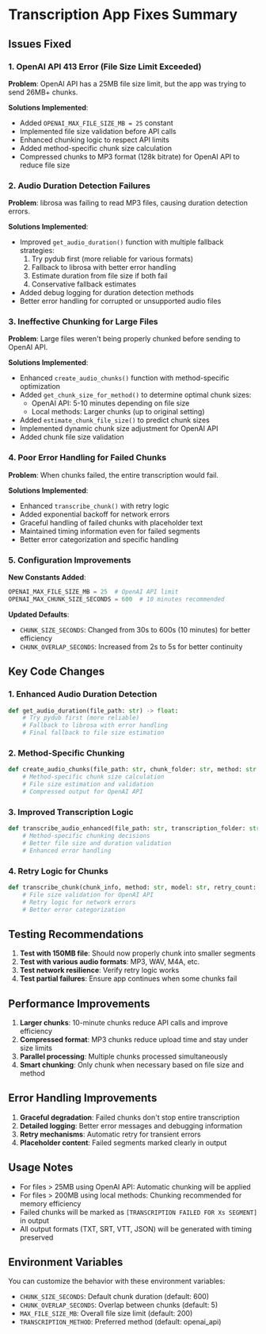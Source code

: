 # Transcription App Fixes Summary

## Issues Fixed

### 1. OpenAI API 413 Error (File Size Limit Exceeded)
**Problem**: OpenAI API has a 25MB file size limit, but the app was trying to send 26MB+ chunks.

**Solutions Implemented**:
- Added `OPENAI_MAX_FILE_SIZE_MB = 25` constant
- Implemented file size validation before API calls
- Enhanced chunking logic to respect API limits
- Added method-specific chunk size calculation
- Compressed chunks to MP3 format (128k bitrate) for OpenAI API to reduce file size

### 2. Audio Duration Detection Failures
**Problem**: librosa was failing to read MP3 files, causing duration detection errors.

**Solutions Implemented**:
- Improved `get_audio_duration()` function with multiple fallback strategies:
  1. Try pydub first (more reliable for various formats)
  2. Fallback to librosa with better error handling
  3. Estimate duration from file size if both fail
  4. Conservative fallback estimates
- Added debug logging for duration detection methods
- Better error handling for corrupted or unsupported audio files

### 3. Ineffective Chunking for Large Files
**Problem**: Large files weren't being properly chunked before sending to OpenAI API.

**Solutions Implemented**:
- Enhanced `create_audio_chunks()` function with method-specific optimization
- Added `get_chunk_size_for_method()` to determine optimal chunk sizes:
  - OpenAI API: 5-10 minutes depending on file size
  - Local methods: Larger chunks (up to original setting)
- Added `estimate_chunk_file_size()` to predict chunk sizes
- Implemented dynamic chunk size adjustment for OpenAI API
- Added chunk file size validation

### 4. Poor Error Handling for Failed Chunks
**Problem**: When chunks failed, the entire transcription would fail.

**Solutions Implemented**:
- Enhanced `transcribe_chunk()` with retry logic
- Added exponential backoff for network errors
- Graceful handling of failed chunks with placeholder text
- Maintained timing information even for failed segments
- Better error categorization and specific handling

### 5. Configuration Improvements
**New Constants Added**:
```python
OPENAI_MAX_FILE_SIZE_MB = 25  # OpenAI API limit
OPENAI_MAX_CHUNK_SIZE_SECONDS = 600  # 10 minutes recommended
```

**Updated Defaults**:
- `CHUNK_SIZE_SECONDS`: Changed from 30s to 600s (10 minutes) for better efficiency
- `CHUNK_OVERLAP_SECONDS`: Increased from 2s to 5s for better continuity

## Key Code Changes

### 1. Enhanced Audio Duration Detection
```python
def get_audio_duration(file_path: str) -> float:
    # Try pydub first (more reliable)
    # Fallback to librosa with error handling
    # Final fallback to file size estimation
```

### 2. Method-Specific Chunking
```python
def create_audio_chunks(file_path: str, chunk_folder: str, method: str = 'openai_api'):
    # Method-specific chunk size calculation
    # File size estimation and validation
    # Compressed output for OpenAI API
```

### 3. Improved Transcription Logic
```python
def transcribe_audio_enhanced(file_path: str, transcription_folder: str, chunks_folder: str):
    # Method-specific chunking decisions
    # Better file size and duration validation
    # Enhanced error handling
```

### 4. Retry Logic for Chunks
```python
def transcribe_chunk(chunk_info, method: str, model: str, retry_count: int = 0):
    # File size validation for OpenAI API
    # Retry logic for network errors
    # Better error categorization
```

## Testing Recommendations

1. **Test with 150MB file**: Should now properly chunk into smaller segments
2. **Test with various audio formats**: MP3, WAV, M4A, etc.
3. **Test network resilience**: Verify retry logic works
4. **Test partial failures**: Ensure app continues when some chunks fail

## Performance Improvements

1. **Larger chunks**: 10-minute chunks reduce API calls and improve efficiency
2. **Compressed format**: MP3 chunks reduce upload time and stay under size limits
3. **Parallel processing**: Multiple chunks processed simultaneously
4. **Smart chunking**: Only chunk when necessary based on file size and method

## Error Handling Improvements

1. **Graceful degradation**: Failed chunks don't stop entire transcription
2. **Detailed logging**: Better error messages and debugging information
3. **Retry mechanisms**: Automatic retry for transient errors
4. **Placeholder content**: Failed segments marked clearly in output

## Usage Notes

- For files > 25MB using OpenAI API: Automatic chunking will be applied
- For files > 200MB using local methods: Chunking recommended for memory efficiency
- Failed chunks will be marked as `[TRANSCRIPTION FAILED FOR Xs SEGMENT]` in output
- All output formats (TXT, SRT, VTT, JSON) will be generated with timing preserved

## Environment Variables

You can customize the behavior with these environment variables:
- `CHUNK_SIZE_SECONDS`: Default chunk duration (default: 600)
- `CHUNK_OVERLAP_SECONDS`: Overlap between chunks (default: 5)
- `MAX_FILE_SIZE_MB`: Overall file size limit (default: 200)
- `TRANSCRIPTION_METHOD`: Preferred method (default: openai_api)
